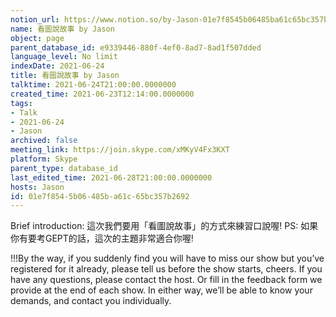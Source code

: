 ```yaml
---
notion_url: https://www.notion.so/by-Jason-01e7f8545b06485ba61c65bc357b2692
name: 看圖說故事 by Jason
object: page
parent_database_id: e9339446-880f-4ef0-8ad7-8ad1f507dded
language_level: No limit
indexDate: 2021-06-24
title: 看圖說故事 by Jason
talktime: 2021-06-24T21:00:00.0000000
created_time: 2021-06-23T12:14:00.0000000
tags:
- Talk
- 2021-06-24
- Jason
archived: false
meeting_link: https://join.skype.com/xMKyV4Fx3KXT
platform: Skype
parent_type: database_id
last_edited_time: 2021-06-28T21:00:00.0000000
hosts: Jason
id: 01e7f854-5b06-485b-a61c-65bc357b2692
---
```




Brief introduction: 這次我們要用「看圖說故事」的方式來練習口說喔!
PS: 如果你有要考GEPT的話，這次的主題非常適合你喔!

!!!By the way, if you suddenly find you will have to miss our show but you’ve registered for it already, please tell us before the show starts, cheers.
If you have any questions, please contact the host. Or fill in the feedback form we provide at the end of each show. In either way, we’ll be able to know your demands, and contact you individually.




